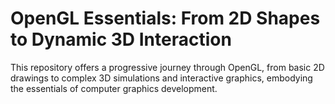 # OpenGL Essentials: From 2D Shapes to Dynamic 3D Interaction
 This repository offers a progressive journey through OpenGL, from basic 2D drawings to complex 3D simulations and interactive graphics, embodying the essentials of computer graphics development.

